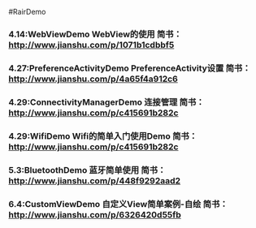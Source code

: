 #RairDemo
### 4.14:WebViewDemo WebView的使用 简书：http://www.jianshu.com/p/1071b1cdbbf5
### 4.27:PreferenceActivityDemo PreferenceActivity设置 简书：http://www.jianshu.com/p/4a65f4a912c6
### 4.29:ConnectivityManagerDemo 连接管理 简书：http://www.jianshu.com/p/c415691b282c
### 4.29:WifiDemo Wifi的简单入门使用Demo 简书：http://www.jianshu.com/p/c415691b282c
### 5.3:BluetoothDemo 蓝牙简单使用 简书：http://www.jianshu.com/p/448f9292aad2
### 6.4:CustomViewDemo 自定义View简单案例-自绘 简书：http://www.jianshu.com/p/6326420d55fb